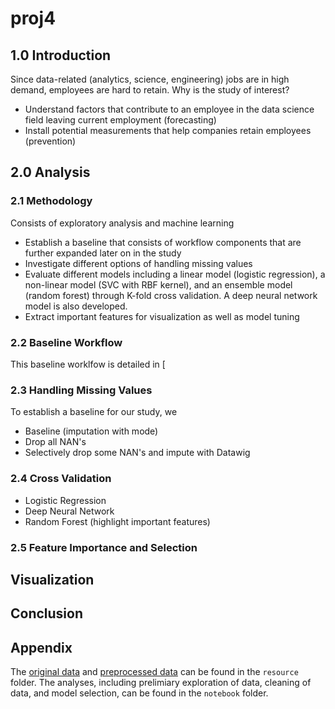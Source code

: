# proj4

## 1.0 Introduction
Since data-related (analytics, science, engineering) jobs are in high demand, employees are hard to retain.
Why is the study of interest? 
- Understand factors that contribute to an employee in the data science field leaving current employment (forecasting)
- Install potential measurements that help companies retain employees (prevention)

## 2.0 Analysis

### 2.1 Methodology
Consists of exploratory analysis and machine learning
- Establish a baseline that consists of workflow components that are further expanded later on in the study
- Investigate different options of handling missing values
- Evaluate different models including a linear model (logistic regression), a non-linear model (SVC with RBF kernel), and an ensemble model (random forest) through K-fold cross validation. A deep neural network model is also developed. 
- Extract important features for visualization as well as model tuning

### 2.2 Baseline Workflow
This baseline worklfow is detailed in [

### 2.3 Handling Missing Values
To establish a baseline for our study, we 
- Baseline (imputation with mode)
- Drop all NAN's
- Selectively drop some NAN's and impute with Datawig

### 2.4 Cross Validation
- Logistic Regression
- Deep Neural Network
- Random Forest (highlight important features)

### 2.5 Feature Importance and Selection

## Visualization

## Conclusion

## Appendix

The [original data](resource/aug_train.csv) and [preprocessed data](resource/hr_job_change.csv) can be found in the `resource` folder. The analyses, including prelimiary exploration of data, cleaning of data, and model selection, can be found in the `notebook` folder.
